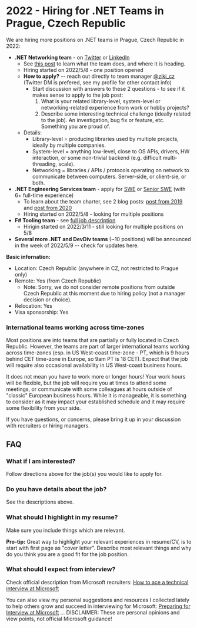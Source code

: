 # 2022 - Hiring for .NET Teams in Prague, Czech Republic

We are hiring more positions on .NET teams in Prague, Czech Republic in 2022:
- **.NET Networking team** - on [Twitter](https://twitter.com/ziki_cz/status/1523412211905228801) or [LinkedIn](https://www.linkedin.com/posts/karelzikmund_net-networking-team-is-hiring-in-czech-republic-activity-6929455079716458496-mwNz)
    - See [this post](/networking_resources) to learn what the team does, and where it is heading.
    - Hiring started on 2022/5/8 - one position opened
    - **How to apply?** -- reach out directly to team manager [@ziki_cz](https://twitter.com/ziki_cz) (Twitter DM is prefered, see my profile for other contact info)
        - Start discussion with answers to these 2 questions - to see if it makes sense to apply to the job post:
            1. What is your related library-level, system-level or networking-related experience from work or hobby projects?
            2. Describe some interesting technical challenge (ideally related to the job). An investigation, bug fix or feature, etc. Something you are proud of.
    - Details:
        - Library-level = producing libraries used by multiple projects, ideally by multiple companies.
        - System-level = anything low-level, close to OS APIs, drivers, HW interaction, or some non-trivial backend (e.g. difficult multi-threading, scale).
        - Networking = libraries / APIs / protocols operating on network to communicate between computers. Server-side, or client-sie, or both.
- **.NET Engineering Services team** - apply for [SWE](https://careers.microsoft.com/us/en/job/1245941/Software-Engineer-multiple-roles) or [Senior SWE](https://careers.microsoft.com/us/en/job/1245927/Senior-Software-Engineer-multiple-roles) (with 6+ full-time experience)
    - To learn about the team charter, see 2 blog posts: [post from 2019](https://devblogs.microsoft.com/dotnet/the-evolving-infrastructure-of-net-core/) and [post from 2020](https://devblogs.microsoft.com/dotnet/a-deep-dive-into-how-net-builds-and-ships/)
    - Hiring started on 2022/5/8 - looking for multiple positions
- **F# Tooling team** - see [full job description](https://careers.microsoft.com/us/en/job/1291329/Software-Engineer-F-tools-team)
    - Hirigin started on 2022/3/11 - still looking for multiple positions on 5/8
- **Several more .NET and DevDiv teams** (~10 positions) will be announced in the week of 2022/5/9 -- check for updates here.



**Basic infornation:**
- Location: Czech Republic (anywhere in CZ, not restricted to Prague only)
- Remote: Yes (from Czech Republic)
    - Note: Sorry, we do not consider remote positions from outside Czech Republic at this moment due to hiring policy (not a manager decision or choice).
- Relocation: Yes
- Visa sponsorship: Yes


### International teams working across time-zones

Most positions are into teams that are partially or fully located in Czech Republic.
However, the teams are part of larger international teams working across time-zones (esp. in US West-coast time-zone - PT, which is 9 hours behind CET time-zone in Europe, so 9am PT is 18 CET).
Expect that the job will require also occasional availability in US West-coast business hours.

It does not mean you have to work more or longer hours!
Your work hours will be flexible, but the job will require you at times to attend some meetings, or communicate with some colleagues at hours outside of "classic" European business hours.
While it is manageable, it is something to consider as it may impact your established schedule and it may require some flexibility from your side.

If you have questions, or concerns, please bring it up in your discussion with recruiters or hiring managers.



## FAQ


### What if I am interested?

Follow directions above for the job(s) you would like to apply for.


### Do you have details about the job?

See the descriptions above.


### What should I highlight in my resume?

Make sure you include things which are relevant.

**Pro-tip:** Great way to highlight your relevant experiences in resume/CV, is to start with first page as "cover letter".
Describe most relevant things and why do you think you are a good fit for the job position.


### What should I expect from interview?

Check official description from Microsoft recruiters: [How to ace a technical interview at Microsoft](https://news.microsoft.com/life/how-to-ace-a-technical-interview-at-microsoft)

You can also view my personal suggestions and resources I collected lately to help others grow and succeed in interviewing for Microsoft: [Preparing for Interview at Microsoft](/interview_prep)
... DISCLAIMER: These are personal opinions and view points, not official Microsoft guidance!
